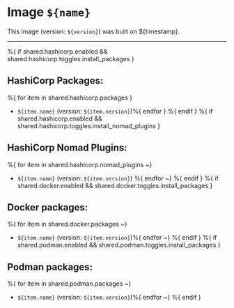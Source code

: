 # Image `${name}`

This image (version: `${version}`) was built on ${timestamp}.

---
%{ if shared.hashicorp.enabled && shared.hashicorp.toggles.install_packages }
## HashiCorp Packages:

%{ for item in shared.hashicorp.packages }
- `${item.name}` (version: `${item.version}`)%{ endfor }
%{ endif }
%{ if shared.hashicorp.enabled && shared.hashicorp.toggles.install_nomad_plugins }
## HashiCorp Nomad Plugins:

%{ for item in shared.hashicorp.nomad_plugins ~}
- `${item.name}` (version: `${item.version}`)
%{ endfor ~}
%{ endif }
%{ if shared.docker.enabled && shared.docker.toggles.install_packages }
## Docker packages:

%{ for item in shared.docker.packages ~}
- `${item.name}` (version: `${item.version}`)%{ endfor ~}
%{ endif }
%{ if shared.podman.enabled && shared.podman.toggles.install_packages }
## Podman packages:

%{ for item in shared.podman.packages ~}
- `${item.name}` (version: `${item.version}`)%{ endfor ~}
%{ endif }
